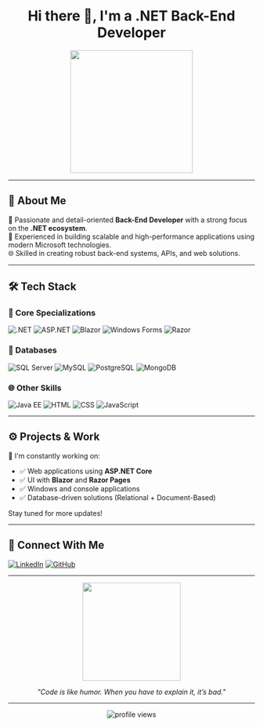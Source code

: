 <h1 align="center">Hi there 👋, I'm a .NET Back-End Developer</h1>
<p align="center">
  <img src="https://media.giphy.com/media/qgQUggAC3Pfv687qPC/giphy.gif" width="250" />
</p>

---

## 🧠 About Me

🎯 Passionate and detail-oriented **Back-End Developer** with a strong focus on the **.NET ecosystem**.  
💼 Experienced in building scalable and high-performance applications using modern Microsoft technologies.  
🌐 Skilled in creating robust back-end systems, APIs, and web solutions.

---

## 🛠️ Tech Stack

### 🎯 Core Specializations

![.NET](https://img.shields.io/badge/.NET-512BD4?style=flat&logo=dotnet&logoColor=white)
![ASP.NET](https://img.shields.io/badge/ASP.NET-5C2D91?style=flat&logo=dotnet)
![Blazor](https://img.shields.io/badge/Blazor-512BD4?style=flat&logo=blazor&logoColor=white)
![Windows Forms](https://img.shields.io/badge/Windows%20Forms-0078D7?style=flat&logo=windows&logoColor=white)
![Razor](https://img.shields.io/badge/Razor-512BD4?style=flat&logo=razor&logoColor=white)

### 💾 Databases

![SQL Server](https://img.shields.io/badge/SQL_Server-CC2927?style=flat&logo=microsoftsqlserver&logoColor=white)
![MySQL](https://img.shields.io/badge/MySQL-4479A1?style=flat&logo=mysql&logoColor=white)
![PostgreSQL](https://img.shields.io/badge/PostgreSQL-336791?style=flat&logo=postgresql&logoColor=white)
![MongoDB](https://img.shields.io/badge/MongoDB-47A248?style=flat&logo=mongodb&logoColor=white)

### 🌐 Other Skills

![Java EE](https://img.shields.io/badge/Java_EE-007396?style=flat&logo=java&logoColor=white)
![HTML](https://img.shields.io/badge/HTML5-E34F26?style=flat&logo=html5&logoColor=white)
![CSS](https://img.shields.io/badge/CSS3-1572B6?style=flat&logo=css3&logoColor=white)
![JavaScript](https://img.shields.io/badge/JavaScript-F7DF1E?style=flat&logo=javascript&logoColor=black)

---

## ⚙️ Projects & Work

💼 I'm constantly working on:

- ✅ Web applications using **ASP.NET Core**
- ✅ UI with **Blazor** and **Razor Pages**
- ✅ Windows and console applications
- ✅ Database-driven solutions (Relational + Document-Based)

Stay tuned for more updates!  
<!-- Add project GIFs or links if available -->

---

## 🔗 Connect With Me

[![LinkedIn](https://img.shields.io/badge/LinkedIn-blue?style=for-the-badge&logo=linkedin&logoColor=white)](https://www.linkedin.com/)
[![GitHub](https://img.shields.io/badge/GitHub-100000?style=for-the-badge&logo=github&logoColor=white)](https://github.com/)

---

<p align="center">
  <img src="https://media.giphy.com/media/LmNwrBhejkK9EFP504/giphy.gif" width="200"/>
</p>
<p align="center">
  <i>"Code is like humor. When you have to explain it, it’s bad."</i>
</p>

---

<!-- Visitor badge -->
<p align="center">
  <img src="https://komarev.com/ghpvc/?username=your-username&style=flat-square&color=blue" alt="profile views" />
</p>
